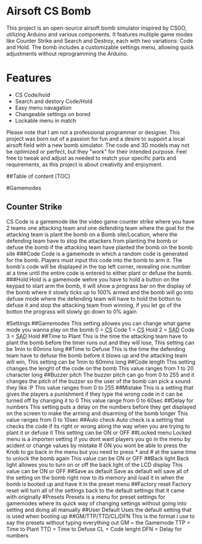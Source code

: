 # Airsoft CS Bomb

This project is an open-source airsoft bomb simulator inspired by CSGO, utilizing Arduino and various components. It features multiple game modes like Counter Strike and Search and Destroy, each with two variations: Code and Hold. The bomb includes a customizable settings menu, allowing quick adjustments without reprogramming the Arduino. 

# Features
- CS Code/hold
- Search and destory Code/Hold
- Easy menu navagation
- Changeable settings on bored
- Lockable menu in match

Please note that I am not a professional programmer or designer. This project was born out of a passion for fun and a desire to support a local airsoft field with a new bomb simulator. The code and 3D models may not be optimized or perfect, but they "work" for their intended purpose. Feel free to tweak and adjust as needed to match your specific parts and requirements, as this project is about creativity and enjoyment.

##Table of content
[TOC]

#Gamemodes

## Counter Strike
CS Code is a gamemode like the video game counter strike where you have 2 teams one attacking team and one defending team where the goal for the attacking team is plant the bomb on a Bomb site/Location, where the defending team have to stop the attackers from planting the bomb or defuse the bomb if the attacking team have planted the bomb on the bomb site
###Code
Code is a gamemode in which a random code is generated for the bomb. Players must input this code into the bomb to arm it. The bomb's code will be displayed in the top left corner, revealing one number at a time until the entire code is entered to either plant or defuse the bomb.
###Hold
Hold is a gamemode wehre you have to hold a button on the keypad to start arm the bomb, it will show a prograss bar on the display of the bomb where it slowly ticks up to 100% armed and the bomb will go into defuse mode where the defending team will have to hold the botton to defuse it and stop the attacking team from winning, if you let go of the botton the prograss will slowly go down to 0% again

#Settings
##Gamemodes
This setting allowes you can change what game mode you wanna play on the bomb
0 = <abbr title="Counter Strike">CS</abbr> Code
1 = <abbr title="Counter Strike">CS</abbr> Hold
2 = <abbr title="Search and destory">SAD</abbr> Code
3 = <abbr title="Search and destory">SAD</abbr> Hold
##Time to Plant
This is the time the attacking team have to plant the bomb before the timer runs out and they will lose, 
This setting can be 1min to 60mins long
##Time to Defuse
This is the time the defending team have to defuse the bomb before it blows up and the attacking team will win, 
This setting can be 1min to 60mins long
##Code length
This setting changes the lenght of the code on the bomb 
This value ranges from 1 to 20 character long
##Buzzer pitch
The buzzer pitch can go from 0 to 255 and it changes the pitch of the buzzer so the user of the bomb can pick a sound they like :P
This value ranges from 0 to 255
##Mistake
This is a setting that gives the players a punishment if they type the wrong code in it can be turned off by changing it to 0
This value range from 0 to 60sec
##Delay for numbers
This setting puts a delay on the numbers before they get displayed on the screen to make the arming and disarming of the bomb longer
This value ranges from 0 to 10sec
##Auto check
Auto check is a setting that checks the code if its right or wrong along the way when you are trying to plant it or defuse it
This setting can be ON or OFF
##Locked menu
Locked menu is a importen setting if you dont want players you go in the menu by acident or change values by mistake
If ON you wont be able to press the Knob to go back in the menu but you need to press * and # at the same time to unlock the bomb again
This value can be ON or OFF
##Back light
Back light allowes you to turn on or off the back light of the LCD display
This value can be ON or OFF
##Save as default
Save as default will save all of the setting on the bomb right now to its memory and load it in when the bomb is booted up and have it in the preset menu
##Factory reset
Factory reset will turn all of the settings back to the default settings that it came with originally
#Presets
Presets is a menu for preset settings for gamemodes where its quick way of changing settings without going into setting and doing all manually
##User Default
Uses the default setting that is used when booting up
##GM/TTP/TTD/CL/DFN
This is the format i use to say the presets without typing everything out
GM = the Gamemode
TTP = Time to Plant
TTD = Time to Defuse
CL = Code lenght
DFN = Delay for numbers
